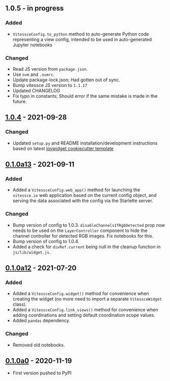 
## 1.0.5 - in progress

### Added
- `VitessceConfig.to_python` method to auto-generate Python code representing a view config, intended to be used in auto-generated Jupyter notebooks

### Changed
- Read JS version from `package.json`.
- Use `nvm` and `.nvmrc`.
- Update package-lock.json; Had gotten out of sync.
- Bump vitessce JS version to `1.1.17`
- Updated CHANGELOG
- Fix typo in constants; Should error if the same mistake is made in the future.


## [1.0.4](https://pypi.org/project/vitessce/1.0.4/) - 2021-09-28

### Changed
- Updated `setup.py` and README installation/development instructions based on latest [ipywidget cookiecutter template](https://github.com/jupyter-widgets/widget-cookiecutter/tree/9694718)


## [0.1.0a13](https://pypi.org/project/vitessce/0.1.0a13/) - 2021-09-11

### Added
- Added a `VitessceConfig.web_app()` method for launching the `vitessce.io` web application based on the current config object, and serving the data associated with the config via the Starlette server.

### Changed
- Bump version of config to 1.0.3.  `disableChannelsIfRgbDetected` prop now needs to be used on the `LayerController` component to hide the channel controller for detected RGB images.  Fix notebooks for this.
- Bump version of config to 1.0.4.
- Added a check for `divRef.current` being null in the cleanup function in `js/lib/widget.js`.


## [0.1.0a12](https://pypi.org/project/vitessce/0.1.0a12/) - 2021-07-20

### Added
- Added a `VitessceConfig.widget()` method for convenience when creating the widget (no more need to import a separate `VitessceWidget` class).
- Added a `VitessceConfig.link_views()` method for convenience when adding coordinations and setting default coordination scope values.
- Added `pandas` dependency.

### Changed
- Removed old notebooks.


## [0.1.0a0](https://pypi.org/project/vitessce/0.1.0a3/) - 2020-11-19

- First version pushed to PyPI
